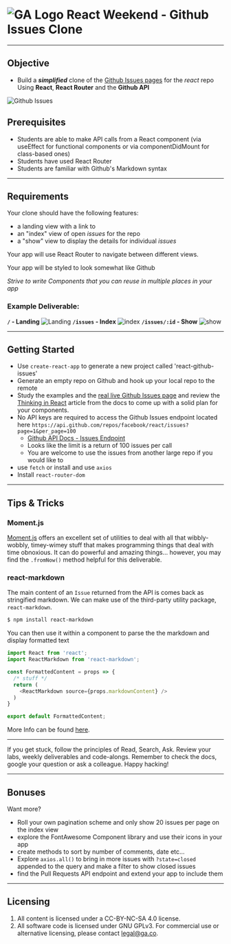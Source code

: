 # ![GA Logo](https://ga-dash.s3.amazonaws.com/production/assets/logo-9f88ae6c9c3871690e33280fcf557f33.png) React Weekend - Github Issues Clone
___
## Objective
-  Build a _**simplified**_ clone of the [Github Issues pages](https://github.com/facebook/react/issues) for the _react_ repo Using **React**, **React Router** and the **Github API**

![Github Issues](./media/react_issues.png)

## Prerequisites

* Students are able to make API calls from a React component (via useEffect for functional components or via componentDidMount for class-based ones)
* Students have used React Router
* Students are familiar with Github's Markdown syntax
___
## Requirements
Your clone should have the following features:
  - a landing view with a link to 
  - an "index" view of open _issues_ for the repo
  - a "show" view to display the details for individual _issues_

Your app will use React Router to navigate between different views.

Your app will be styled to look somewhat like Github

_Strive to write Components that you can reuse in multiple places in your app_

### Example Deliverable:

**`/` - Landing**
![Landing](./media/landing.png)
**`/issues` - Index**
![index](./media/index.png)
**`/issues/:id` - Show**
![show](./media/show.png)
___
## Getting Started
- Use `create-react-app` to generate a new project called 'react-github-issues'
- Generate an empty repo on Github and hook up your local repo to the remote
- Study the examples and the [real live Github Issues page](https://github.com/facebook/react/issues) and review the [Thinking in React](https://reactjs.org/docs/thinking-in-react.html) article from the docs to come up with a solid plan for your components.
- No API keys are required to access the Github Issues endpoint located here `https://api.github.com/repos/facebook/react/issues?page=1&per_page=100`
    - [Github API Docs - Issues Endpoint](https://developer.github.com/v3/issues/)
    - Looks like the limit is a return of 100 issues per call
    - You are welcome to use the issues from another large repo if you would like to
- use `fetch` or install and use `axios`
- Install `react-router-dom`

___
## Tips & Tricks
### Moment.js
[Moment.js](https://momentjs.com/) offers an excellent set of utilities to deal with all that wibbly-wobbly, timey-wimey stuff that makes programming things that deal with time obnoxious. It can do powerful and amazing things... however, you may find the `.fromNow()` method helpful for this deliverable.

### react-markdown
The main content of an `Issue` returned from the API is comes back as stringified markdown. We can make use of the third-party utility package, `react-markdown`. 

```bash
$ npm install react-markdown
```
You can then use it within a component to parse the the markdown and display formatted text
```js
import React from 'react';
import ReactMarkdown from 'react-markdown';

const FormattedContent = props => {
  /* stuff */ 
  return (
    <ReactMarkdown source={props.markdownContent} />
  )
}

export default FormattedContent;
```
More Info can be found [here](https://github.com/rexxars/react-markdown).
___

If you get stuck, follow the principles of Read, Search, Ask. Review your labs, weekly deliverables and code-alongs. Remember to check the docs, google your question or ask a colleague. Happy hacking!

___
## Bonuses
Want more?
- Roll your own pagination scheme and only show 20 issues per page on the index view
- explore the FontAwesome Component library and use their icons in your app
- create methods to sort by number of comments, date etc...
- Explore `axios.all()` to bring in more issues with `?state=closed` appended to the query and make a filter to show closed issues
- find the Pull Requests API endpoint and extend your app to include them
___
## Licensing
1. All content is licensed under a CC-BY-NC-SA 4.0 license.
2. All software code is licensed under GNU GPLv3. For commercial use or alternative licensing, please contact legal@ga.co.
